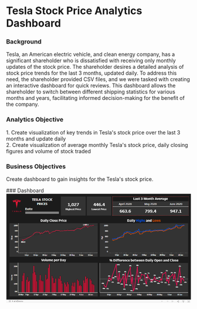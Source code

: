 <h1>Tesla Stock Price Analytics Dashboard</h1>
<h3>Background</h3>
Tesla, an American electric vehicle, and clean energy company, has a significant shareholder who is dissatisfied with receiving only monthly updates of the stock price. The shareholder desires a detailed analysis of stock price trends for the last 3 months, updated daily. To address this need, the shareholder provided CSV files, and we were tasked with creating an interactive dashboard for quick reviews. This dashboard allows the shareholder to switch between different shipping statistics for various months and years, facilitating informed decision-making for the benefit of the company.
<p> </p>
<h3>Analytics Objective</h3>
1. Create visualization of key trends in Tesla's stock price over the last 3 months and update daily<br>
2. Create visualization of average monthly Tesla's stock price, daily closing figures and volume of stock traded<br>
<p> </p>
<h3>Business Objectives</h3>
Create dashboard to gain insights for the Tesla's stock price.
<p> </p>
### Dashboard
<img src="https://github.com/Jal3ee/Portofolio/blob/main/Data%20Analyst/Tesla%20Stock%20Price%20Dashboard/Images/Tesla%20Analytics%20Image.PNG" alt="dashboard"/>

